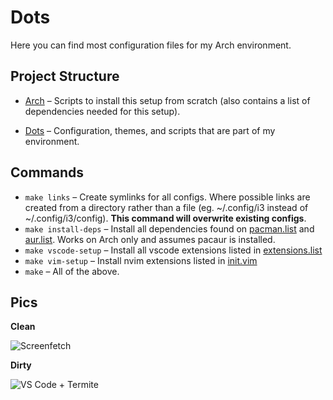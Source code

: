 # Dots

Here you can find most configuration files for my Arch environment.

## Project Structure

- [Arch](./arch/README.md) – Scripts to install this setup from scratch (also
  contains a list of dependencies needed for this setup).

- [Dots](./dots/README.md) – Configuration, themes, and scripts that are part of
  my environment.

## Commands

- `make links` – Create symlinks for all configs. Where possible links
  are created from a directory rather than a file (eg. ~/.config/i3 instead of
  ~/.config/i3/config). **This command will overwrite existing configs**.
- `make install-deps` – Install all dependencies found on
  [pacman.list](./arch/pacman.list) and [aur.list](./arch/aur.list). Works on
  Arch only and assumes pacaur is installed.
- `make vscode-setup` – Install all vscode extensions listed in
  [extensions.list](./dots/.config/Code/extensions.list)
- `make vim-setup` – Install nvim extensions listed in
  [init.vim](./dots/.config/nvim/init.vim)
- `make` – All of the above.

## Pics

**Clean**

![Screenfetch](https://i.imgur.com/zSE9tTU.png)

**Dirty**

![VS Code + Termite](https://i.imgur.com/OmDdP2X.png)

